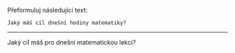 Přeformuluj následující text:

```
Jaký máš cíl dnešní hodiny matematiky?
```

---

<!-- chatcmpl-748xMZK1qDpPEYVwn92sVY3YVRiDq -->

Jaký cíl máš pro dnešní matematickou lekci?
